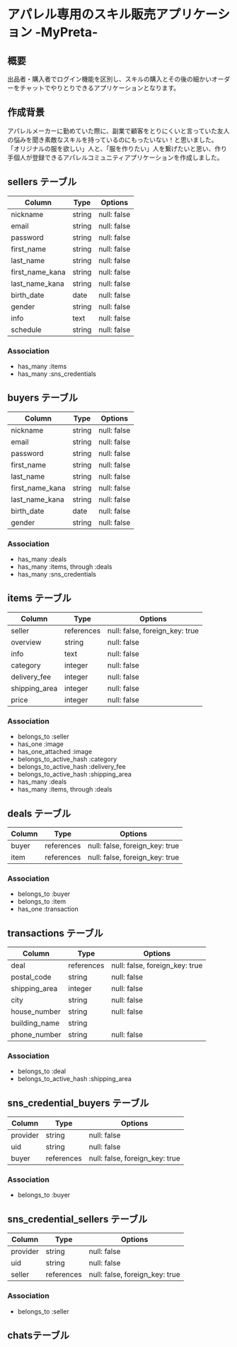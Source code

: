 
# アパレル専用のスキル販売アプリケーション -MyPreta-

## 概要
出品者・購入者でログイン機能を区別し、スキルの購入とその後の細かいオーダーをチャットでやりとりできるアプリケーションとなります。

## 作成背景
アパレルメーカーに勤めていた際に、副業で顧客をとりにくいと言っていた友人の悩みを聞き素敵なスキルを持っているのにもったいない！と思いました。
「オリジナルの服を欲しい」人と、「服を作りたい」人を繋げたいと思い、作り手個人が登録できるアパレルコミュニティアプリケーションを作成しました。


## sellers テーブル

| Column            | Type   | Options     |
| ----------------- | ------ | ----------- |
| nickname          | string | null: false |
| email             | string | null: false |
| password          | string | null: false |
| first_name        | string | null: false |
| last_name         | string | null: false |
| first_name_kana   | string | null: false |
| last_name_kana    | string | null: false |
| birth_date        | date   | null: false |
| gender            | string | null: false |
| info              | text   | null: false |
| schedule          | string | null: false |


### Association

- has_many :items
- has_many :sns_credentials


## buyers テーブル

| Column            | Type   | Options     |
| ----------------- | ------ | ----------- |
| nickname          | string | null: false |
| email             | string | null: false |
| password          | string | null: false |
| first_name        | string | null: false |
| last_name         | string | null: false |
| first_name_kana   | string | null: false |
| last_name_kana    | string | null: false |
| birth_date        | date   | null: false |
| gender            | string | null: false |


### Association

- has_many :deals
- has_many :items, through :deals
- has_many :sns_credentials


## items テーブル

| Column              | Type       | Options                        |
| ------------------- | ---------- | ------------------------------ |
| seller              | references | null: false, foreign_key: true |
| overview            | string     | null: false                    |
| info                | text       | null: false                    |
| category            | integer    | null: false                    |
| delivery_fee        | integer    | null: false                    |
| shipping_area       | integer    | null: false                    |
| price               | integer    | null: false                    |


### Association

- belongs_to :seller
- has_one :image
- has_one_attached :image
- belongs_to_active_hash :category
- belongs_to_active_hash :delivery_fee
- belongs_to_active_hash :shipping_area
- has_many :deals
- has_many :items, through :deals



## deals テーブル

| Column      | Type       | Options                         |
| ----------- | ---------- | ------------------------------- |
| buyer       | references | null: false,  foreign_key: true |
| item        | references | null: false,  foreign_key: true |


### Association

- belongs_to :buyer
- belongs_to :item
- has_one :transaction



## transactions テーブル

| Column              | Type       | Options                         |
| ------------------- | ---------- | ------------------------------- |
| deal                | references | null: false, foreign_key: true  |
| postal_code         | string     | null: false                     |
| shipping_area       | integer    | null: false                     |
| city                | string     | null: false                     |
| house_number        | string     | null: false                     |
| building_name       | string     |                                 |
| phone_number        | string     | null: false                     |


### Association

- belongs_to :deal
- belongs_to_active_hash :shipping_area


## sns_credential_buyers テーブル


| Column              | Type       | Options                         |
| ------------------- | ---------- | ------------------------------- |
| provider            | string     | null: false                     |
| uid                 | string     | null: false                     |
| buyer               | references | null: false,  foreign_key: true |


### Association

- belongs_to :buyer


## sns_credential_sellers テーブル


| Column              | Type       | Options                         |
| ------------------- | ---------- | ------------------------------- |
| provider            | string     | null: false                     |
| uid                 | string     | null: false                     |
| seller              | references | null: false,  foreign_key: true |


### Association

- belongs_to :seller


## chatsテーブル